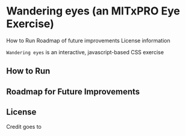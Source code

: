 # Wandering eyes (an MITxPRO Eye Exercise)

How to Run Roadmap of future improvements 
License information

``Wandering eyes`` is an interactive, javascript-based CSS exercise

## How to Run


## Roadmap for Future Improvements


## License

Credit goes to
